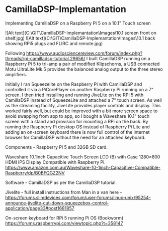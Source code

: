 # CamillaDSP-Implemantation
Implementing CamillaDSP on a Raspberry Pi 5 on a 10.1" Touch screen

![Alt text](C:\GIT\CamillaDSP-Implemantation\Images\10.1 screen front on shelf.jpg)
![Alt text](C:\GIT\CamillaDSP-Implemantation\Images\10.1 back showing RPi5 plugs and FLIRC and remote.jpg)

Following https://www.audiosciencereview.com/forum/index.php?threads/rpi-camilladsp-tutorial.29656/ I built CamillaDSP running on a Raspberry Pi 5 to tri-amp a pair of modified Klipschorns, a USB connected Motu UltraLite Mk.5 provides the balanced analog output to the three stereo amplifiers.

Initially I ran Squeezelite on the Raspberry Pi with CamillaDSP and controlled it via a  PiCorePlayer on another Raspberry Pi running on a 7" screen. I then tried installing and running JiveLite on the RPi 5 with CamillaDSP instead of SqueezeLite and attached a 7" touch screen. As well as the streaming facility, JiveLite provides player controls and display. This worked fairly well, but could be improved with a bit more screen space to avoid swapping from app to app, so I bought a Waveshare 10.1" touch screen with a stand and provision for mounting a RPi on the back. By running the Raspberry Pi desktop OS instead of Raspberry Pi Lite and adding an on-screen keyboard there is now full control of the internet browser for CamillaDSP without the need for an attached keyboard. 

Components - 
Raspberry Pi 5 and 32GB SD card.

Waveshare 10.1inch Capacitive Touch Screen LCD (B) with Case 1280×800 HDMI IPS Display Compatible with Raspberry Pi.
https://www.amazon.com.au/Waveshare-10-1inch-Capacitive-Compatible-Raspberry/dp/B0BFQGZ2NV

Software -
CamillaDSP as per the CamillaDSP tutorial.

Jivelite - full install instructions from Man in a van here -
https://forums.slimdevices.com/forum/user-forums/linux-unix/95254-announce-jivelite-cut-down-squeezebox-control-application/page33#post1681857

On-screen keyboard for RPi 5 running Pi OS (Bookworm)
https://forums.raspberrypi.com/viewtopic.php?t=358147

